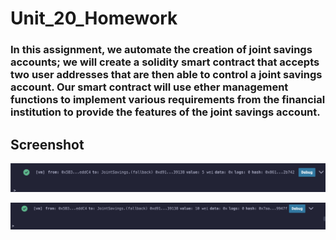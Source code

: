 # Unit_20_Homework

### In this assignment, we automate the creation of joint savings accounts; we will create a solidity smart contract that accepts two user addresses that are then able to control a joint savings account. Our smart contract will use ether management functions to implement various requirements from the financial institution to provide the features of the joint savings account.

## Screenshot
![Screenshot](Screen_shot1.png)

![Screenshot](Screen_shot2.png)